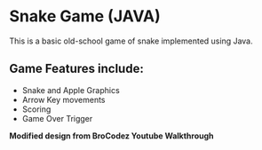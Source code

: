 # Snake Game (JAVA)
This is a basic old-school game of snake implemented using Java.

## Game Features include:
- Snake and Apple Graphics
- Arrow Key movements
- Scoring
- Game Over Trigger

**Modified design from BroCodez Youtube Walkthrough**

